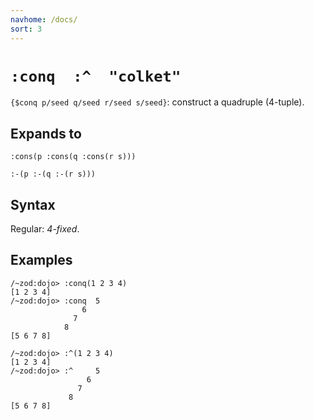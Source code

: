 ```yaml
---
navhome: /docs/
sort: 3
---
```


# `:conq  :^  "colket"`

`{$conq p/seed q/seed r/seed s/seed}`: construct a quadruple (4-tuple).

## Expands to

```
:cons(p :cons(q :cons(r s)))
```

```
:-(p :-(q :-(r s)))
```

## Syntax

Regular: *4-fixed*.

## Examples

```
/~zod:dojo> :conq(1 2 3 4)
[1 2 3 4]
/~zod:dojo> :conq  5
                6
              7
            8
[5 6 7 8]
```

```
/~zod:dojo> :^(1 2 3 4)
[1 2 3 4]
/~zod:dojo> :^     5
                 6
               7
             8
[5 6 7 8]
```
